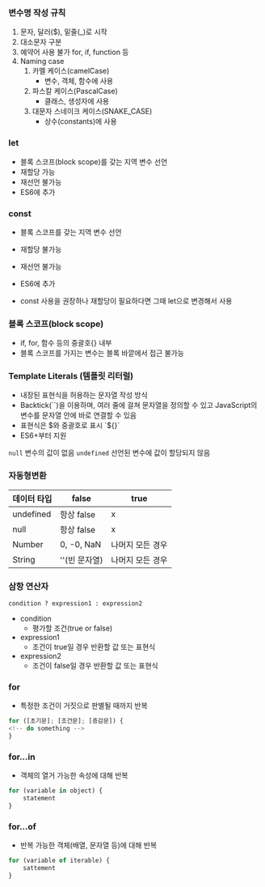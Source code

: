 ### 변수명 작성 규칙
1. 문자, 달러($), 밑줄(_)로 시작
2. 대소문자 구분
3. 예약어 사용 불가 for, if, function 등
4. Naming case
    1. 카멜 케이스(camelCase)
        - 변수, 객체, 함수에 사용
    2. 파스칼 케이스(PascalCase)
        - 클래스, 생성자에 사용
    3. 대문자 스네이크 케이스(SNAKE_CASE)
        - 상수(constants)에 사용
### let
- 블록 스코프(block scope)를 갖는 지역 변수 선언
- 재할당 가능
- 재선언 불가능
- ES6에 추가

### const 
- 블록 스코프를 갖는 지역 변수 선언
- 재할당 불가능
- 재선언 불가능
- ES6에 추가

- const 사용을 권장하나 재할당이 필요하다면 그때 let으로 변경해서 사용

### 블록 스코프(block scope)
- if, for, 함수 등의 중괄호{} 내부
- 블록 스코프를 가지는 변수는 블록 바깥에서 접근 불가능

### Template Literals (템플릿 리터럴)
- 내장된 표현식을 허용하는 문자열 작성 방식
- Backtick(``)을 이용하며, 여러 줄에 걸쳐 문자열을 정의할 수 있고 JavaScript의 변수를 문자열 안에 바로 연결할 수 있음
- 표현식은 $와 중괄호로 표시 `${}`
- ES6+부터 지원

`null` 변수의 값이 없음
`undefined` 선언된 변수에 값이 할당되지 않음

### 자동형변환
데이터 타입|false|true|
-|-|-|
undefined|항상 false|x|
null | 항상 false | x |
Number | 0, -0, NaN | 나머지 모든 경우 |
String | ''(빈 문자열) | 나머지 모든 경우 |

### 삼항 연산자
`condition ? expression1 : expression2`
- condition
  - 평가할 조건(true or false)
- expression1
  - 조건이 true일 경우 반환할 값 또는 표현식
- expression2
  - 조건이 false일 경우 반환할 값 또는 표현식

### for
- 특정한 조건이 거짓으로 판별될 때까지 반복
```javascript
for ([초기문]; [조건문]; [증감문]) {
<!-- do something -->
}
```

### for...in
- 객체의 열거 가능한 속성에 대해 반복
```javascript
for (variable in object) {
    statement
}
```

### for...of
- 반복 가능한 객체(배열, 문자열 등)에 대해 반복
```javascript
for (variable of iterable) {
    sattement
}